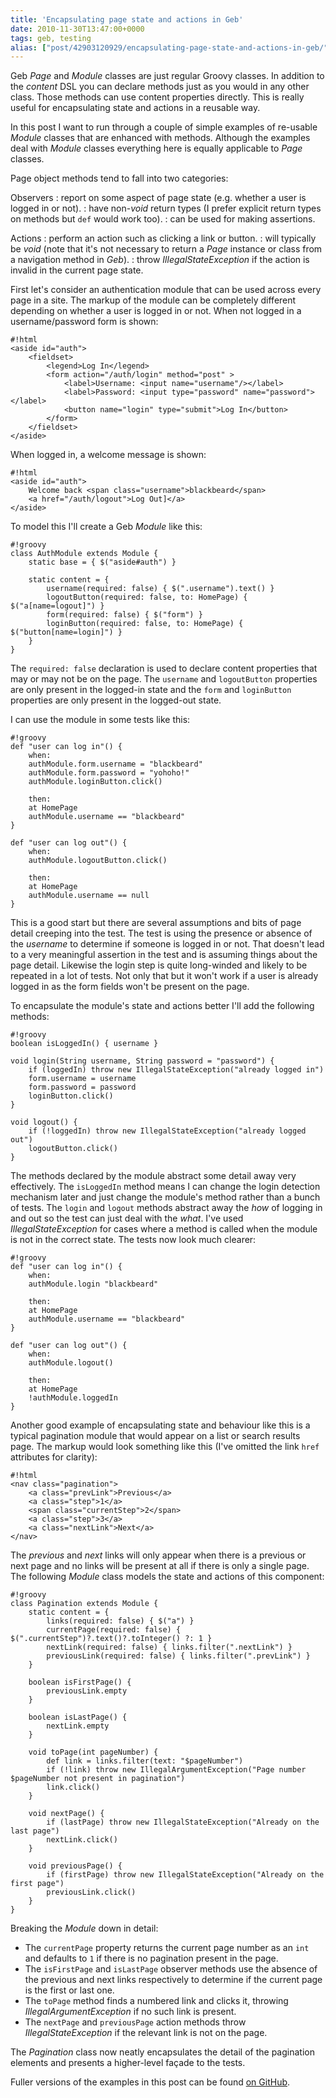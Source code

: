 ```yaml
---
title: 'Encapsulating page state and actions in Geb'
date: 2010-11-30T13:47:00+0000
tags: geb, testing
alias: ["post/42903120929/encapsulating-page-state-and-actions-in-geb/"]
---
```


Geb _Page_ and _Module_ classes are just regular Groovy classes. In addition to the _content_ DSL you can declare methods just as you would in any other class. Those methods can use content properties directly. This is really useful for encapsulating state and actions in a reusable way.

In this post I want to run through a couple of simple examples of re-usable _Module_ classes that are enhanced with methods. Although the examples deal with _Module_ classes everything here is equally applicable to _Page_ classes.

<!-- more -->

Page object methods tend to fall into two categories:

Observers
: report on some aspect of page state (e.g. whether a user is logged in or not).
: have non-_void_ return types (I prefer explicit return types on methods but `def` would work too).
: can be used for making assertions.

Actions
: perform an action such as clicking a link or button.
: will typically be _void_ (note that it's not necessary to return a _Page_ instance or class from a navigation method in _Geb_).
: throw _IllegalStateException_ if the action is invalid in the current page state.

First let's consider an authentication module that can be used across every page in a site. The markup of the module can be completely different depending on whether a user is logged in or not. When not logged in a username/password form is shown:

    #!html
    <aside id="auth">
        <fieldset>
            <legend>Log In</legend>
            <form action="/auth/login" method="post" >
                <label>Username: <input name="username"/></label>
                <label>Password: <input type="password" name="password"></label>
                <button name="login" type="submit">Log In</button>
            </form>
        </fieldset>
    </aside>

When logged in, a welcome message is shown:

    #!html
    <aside id="auth">
        Welcome back <span class="username">blackbeard</span>
        <a href="/auth/logout">Log Out]</a>
    </aside>

To model this I'll create a Geb _Module_ like this:

    #!groovy
    class AuthModule extends Module {
        static base = { $("aside#auth") }

        static content = {
            username(required: false) { $(".username").text() }
            logoutButton(required: false, to: HomePage) { $("a[name=logout]") }
            form(required: false) { $("form") }
            loginButton(required: false, to: HomePage) { $("button[name=login]") }
        }
    }

The `required: false` declaration is used to declare content properties that may or may not be on the page. The `username` and `logoutButton` properties are only present in the logged-in state and the `form` and `loginButton` properties are only present in the logged-out state.

I can use the module in some tests like this:

    #!groovy
    def "user can log in"() {
        when:
        authModule.form.username = "blackbeard"
        authModule.form.password = "yohoho!"
        authModule.loginButton.click()

        then:
        at HomePage
        authModule.username == "blackbeard"
    }

    def "user can log out"() {
        when:
        authModule.logoutButton.click()

        then:
        at HomePage
        authModule.username == null
    }

This is a good start but there are several assumptions and bits of page detail creeping into the test. The test is using the presence or absence of the _username_ to determine if someone is logged in or not. That doesn't lead to a very meaningful assertion in the test and is assuming things about the page detail. Likewise the login step is quite long-winded and likely to be repeated in a lot of tests. Not only that but it won't work if a user is already logged in as the form fields won't be present on the page.

To encapsulate the module's state and actions better I'll add the following methods:

    #!groovy
    boolean isLoggedIn() { username }

    void login(String username, String password = "password") {
        if (loggedIn) throw new IllegalStateException("already logged in")
        form.username = username
        form.password = password
        loginButton.click()
    }

    void logout() {
        if (!loggedIn) throw new IllegalStateException("already logged out")
        logoutButton.click()
    }

The methods declared by the module abstract some detail away very effectively. The `isLoggedIn` method means I can change the login detection mechanism later and just change the module's method rather than a bunch of tests. The `login` and `logout` methods abstract away the _how_ of logging in and out so the test can just deal with the _what_. I've used _IllegalStateException_ for cases where a method is called when the module is not in the correct state. The tests now look much clearer:

    #!groovy
    def "user can log in"() {
        when:
        authModule.login "blackbeard"

        then:
        at HomePage
        authModule.username == "blackbeard"
    }

    def "user can log out"() {
        when:
        authModule.logout()

        then:
        at HomePage
        !authModule.loggedIn
    }

Another good example of encapsulating state and behaviour like this is a typical pagination module that would appear on a list or search results page. The markup would look something like this (I've omitted the link `href` attributes for clarity):

    #!html
    <nav class="pagination">
        <a class="prevLink">Previous</a>
        <a class="step">1</a>
        <span class="currentStep">2</span>
        <a class="step">3</a>
        <a class="nextLink">Next</a>
    </nav>

The _previous_ and _next_ links will only appear when there is a previous or next page and no links will be present at all if there is only a single page. The following _Module_ class models the state and actions of this component:

    #!groovy
    class Pagination extends Module {
        static content = {
            links(required: false) { $("a") }
            currentPage(required: false) { $(".currentStep")?.text()?.toInteger() ?: 1 }
            nextLink(required: false) { links.filter(".nextLink") }
            previousLink(required: false) { links.filter(".prevLink") }
        }

        boolean isFirstPage() {
            previousLink.empty
        }

        boolean isLastPage() {
            nextLink.empty
        }

        void toPage(int pageNumber) {
            def link = links.filter(text: "$pageNumber")
            if (!link) throw new IllegalArgumentException("Page number $pageNumber not present in pagination")
            link.click()
        }

        void nextPage() {
            if (lastPage) throw new IllegalStateException("Already on the last page")
            nextLink.click()
        }

        void previousPage() {
            if (firstPage) throw new IllegalStateException("Already on the first page")
            previousLink.click()
        }
    }

Breaking the _Module_ down in detail:

* The `currentPage` property returns the current page number as an `int` and defaults to `1` if there is no pagination present in the page.
* The `isFirstPage` and `isLastPage` observer methods use the absence of the previous and next links respectively to determine if the current page is the first or last one.
* The `toPage` method finds a numbered link and clicks it, throwing _IllegalArgumentException_ if no such link is present.
* The `nextPage` and `previousPage` action methods throw _IllegalStateException_ if the relevant link is not on the page.

The _Pagination_ class now neatly encapsulates the detail of the pagination elements and presents a higher-level fa&ccedil;ade to the tests.

Fuller versions of the examples in this post can be found [on GitHub][1].

[1]: https://github.com/robfletcher/geb-examples "geb-examples project on GitHub"

